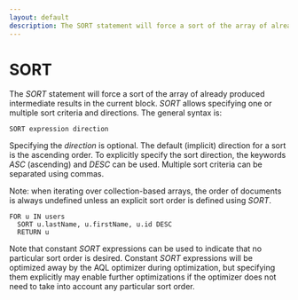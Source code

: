 ```yaml
---
layout: default
description: The SORT statement will force a sort of the array of already producedintermediate results in the current block
---
```


SORT
====

The *SORT* statement will force a sort of the array of already produced
intermediate results in the current block. *SORT* allows specifying one or
multiple sort criteria and directions.  The general syntax is:

```
SORT expression direction
```

Specifying the *direction* is optional. The default (implicit) direction for a
sort is the ascending order. To explicitly specify the sort direction, the
keywords *ASC* (ascending) and *DESC* can be used. Multiple sort criteria can be
separated using commas.

Note: when iterating over collection-based arrays, the order of documents is
always undefined unless an explicit sort order is defined using *SORT*.

```
FOR u IN users
  SORT u.lastName, u.firstName, u.id DESC
  RETURN u
```

Note that constant *SORT* expressions can be used to indicate that no particular
sort order is desired. Constant *SORT* expressions will be optimized away by the AQL
optimizer during optimization, but specifying them explicitly may enable further
optimizations if the optimizer does not need to take into account any particular
sort order.

